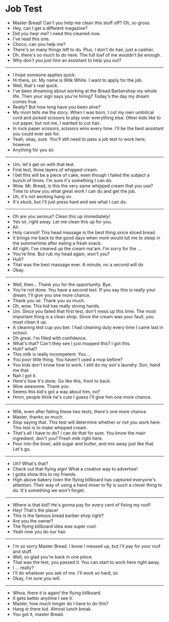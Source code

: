 # Job Test

- Master Bread! Can't you help me clean this stuff off? Oh, so gross.
- Hey, can I get a different magazine?
- Did you hear me? I need this cleaned now.
- I've read this one.
- Choco, can you help me?
- There's so many things left to do. Plus, I don't do hair, just a cashier.
- Oh, there's so much to do here. The full loaf of me wouldn't be enough.
- Why don't you just hire an assistant to help you out?
* * *
- I hope someone applies quick.
- Hi there, sir. My name is Wilk White. I want to apply for the job.
- Well, that's real quick.
- I've been dreaming about working at the Bread Barbershop my whole life. Then your sign says you're hiring? Today's the day my dream comes true.
- Really? But how long have you been alive?
- My mom tells me the story. When I was born, I cut my own umbilical cord and picked scissors to play over everything else. Other kids like to cut paper, but not me, I wanted to cut hair.
- In rock paper scissors, scissors wins every time. I'll be the best assistant you could ever ask for.
- Yeah, okay, sure. You'll still need to pass a job test to work here, however.
- Anything for you sir.
* * *
- Um, let's get on with that test.
- First test, three layers of whipped cream.
- I bet this will be a piece of cake, even though I failed the subject a bunch of times. I'm sure it's something I can do.
- Wow. Mr. Bread, is this the very same whipped cream that you use? Time to show you what great work I can do and get the job.
- Uh, it's not working hang on.
- It's stuck, but I'll just press hard and see what I can do.
* * *
- Oh are you serious? Clean this up immediately!
- Yes sir, right away. Let me clean this up for you.
- Ah
- Holy cannoli! This head massage is the best thing since sliced bread.
- It brings me back to the good days when mom would lull me to sleep in the summertime after eating a fresh snack.
- All right. I've cleaned up the cream ma'am. I'm sorry for the ...
- You're fine. But rub my head again, won't you?
- Huh?
- That was the best massage ever. A minute, no a second will do
- Okay.
* * *
- Well, then... Thank you for the opportunity. Bye.
- You're not done. You have a second test. If you say this is really your dream, I'll give you one more chance.
- Thank you sir. Thank you so much.
- Oh, wow. This kid has really strong hands.
- Um. Since you failed that first test, don't mess up this time. The most important thing is a clean shop. Since the cream was your fault, you must clean it up.
- A cleaning test cup you bet. I had cleaning duty every time I came last in school.
- Oh great. I'm filled with confidence.
- What's that? Can't they see I just mopped this? I got this.
- Huh? what?
- This milk is really incompetent. You ...
- You poor little thing. You haven't used a mop before?
- You kids don't know how to work. I still do my son's laundry. Son, hand me that.
- Nah I got it.
- Here's how it's done. Go like this, front to back.
- Wow awesome. Thank you
- Seems this kid's got a way about him, no?
- Hmm, people think he's cute I guess I'll give him one more chance.
* * *
- Wilk, even after failing these two tests, there's one more chance.
- Master, thanks so much.
- Stop saying that. This test will determine whether or not you work here. This test is to make whipped cream.
- That's all I have to do? I can do that for sure. You know the main ingredient, don't you? Fresh milk right here.
- Pour into the bowl, add sugar and butter, and mix away just like that. Let's go.
* * *
- Uh? What's that?
- Check out that flying sign! What a creative way to advertise!
- I gotta show this to my friends.
- High above bakery town the flying billboard has captured everyone's attention. Their way of using a hand mixer to fly is such a clever thing to do. It's something we won't forget.
* * *
- Where is that kid? He's gonna pay for every cent of fixing my roof!
- Hey! That's the place!
- This is the famous bread barber shop right?
- Are you the owner?
- The flying billboard idea was super cool.
- Yeah now you do our hair.
* * *
- I'm so sorry Master Bread. I know I messed up, but I'll pay for your roof and stuff.
- Well, so glad you're back in one piece.
- That was the test, you passed it. You can start to work here right away.
- I ... really?
- I'll do whatever you ask of me. I'll work so hard, sir.
- Okay, I'm sure you will.
* * *
- Whoa, there it is again! the flying billboard.
- It gets better anytime I see it.
- Master, how much longer do I have to do this?
- Hang in there kid. Almost lunch break.
- You got it, master Bread.
